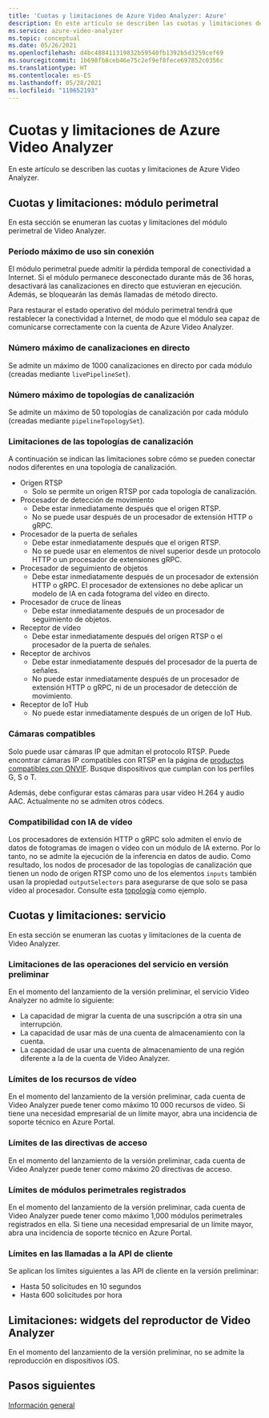 ```yaml
---
title: 'Cuotas y limitaciones de Azure Video Analyzer: Azure'
description: En este artículo se describen las cuotas y limitaciones de Azure Video Analyzer.
ms.service: azure-video-analyzer
ms.topic: conceptual
ms.date: 05/26/2021
ms.openlocfilehash: d4bc488411319832b59540fb1392b5d3259cef69
ms.sourcegitcommit: 1b698fb8ceb46e75c2ef9ef8fece697852c0356c
ms.translationtype: HT
ms.contentlocale: es-ES
ms.lasthandoff: 05/28/2021
ms.locfileid: "110652193"
---
```

# <a name="video-analyzer-quotas-and-limitations"></a>Cuotas y limitaciones de Azure Video Analyzer

En este artículo se describen las cuotas y limitaciones de Azure Video Analyzer.

## <a name="quotas-and-limitations---edge-module"></a>Cuotas y limitaciones: módulo perimetral

En esta sección se enumeran las cuotas y limitaciones del módulo perimetral de Video Analyzer.

### <a name="maximum-period-of-disconnected-use"></a>Período máximo de uso sin conexión

El módulo perimetral puede admitir la pérdida temporal de conectividad a Internet. Si el módulo permanece desconectado durante más de 36 horas, desactivará las canalizaciones en directo que estuvieran en ejecución. Además, se bloquearán las demás llamadas de método directo.

Para restaurar el estado operativo del módulo perimetral tendrá que restablecer la conectividad a Internet, de modo que el módulo sea capaz de comunicarse correctamente con la cuenta de Azure Video Analyzer.

### <a name="maximum-number-of-live-pipelines"></a>Número máximo de canalizaciones en directo

Se admite un máximo de 1000 canalizaciones en directo por cada módulo (creadas mediante `livePipelineSet`).

### <a name="maximum-number-of-pipeline-topologies"></a>Número máximo de topologías de canalización

Se admite un máximo de 50 topologías de canalización por cada módulo (creadas mediante `pipelineTopologySet`).

### <a name="limitations-on-pipeline-topologies"></a>Limitaciones de las topologías de canalización

A continuación se indican las limitaciones sobre cómo se pueden conectar nodos diferentes en una topología de canalización.

* Origen RTSP
   * Solo se permite un origen RTSP por cada topología de canalización.
* Procesador de detección de movimiento
   * Debe estar inmediatamente después que el origen RTSP.
   * No se puede usar después de un procesador de extensión HTTP o gRPC.
* Procesador de la puerta de señales
   * Debe estar inmediatamente después que el origen RTSP.
   * No se puede usar en elementos de nivel superior desde un protocolo HTTP o un procesador de extensiones gRPC.
* Procesador de seguimiento de objetos
   * Debe estar inmediatamente después de un procesador de extensión HTTP o gRPC. El procesador de extensiones no debe aplicar un modelo de IA en cada fotograma del vídeo en directo.
* Procesador de cruce de líneas
   * Debe estar inmediatamente después de un procesador de seguimiento de objetos.
* Receptor de vídeo 
   * Debe estar inmediatamente después del origen RTSP o el procesador de la puerta de señales.
* Receptor de archivos
   * Debe estar inmediatamente después del procesador de la puerta de señales.
   * No puede estar inmediatamente después de un procesador de extensión HTTP o gRPC, ni de un procesador de detección de movimiento.
* Receptor de IoT Hub
   * No puede estar inmediatamente después de un origen de IoT Hub.

### <a name="supported-cameras"></a>Cámaras compatibles
Solo puede usar cámaras IP que admitan el protocolo RTSP. Puede encontrar cámaras IP compatibles con RTSP en la página de [productos compatibles con ONVIF](https://www.onvif.org/conformant-products). Busque dispositivos que cumplan con los perfiles G, S o T.

Además, debe configurar estas cámaras para usar vídeo H.264 y audio AAC. Actualmente no se admiten otros códecs.

### <a name="support-for-video-ai"></a>Compatibilidad con IA de vídeo
Los procesadores de extensión HTTP o gRPC solo admiten el envío de datos de fotogramas de imagen o vídeo con un módulo de IA externo. Por lo tanto, no se admite la ejecución de la inferencia en datos de audio. Como resultado, los nodos de procesador de las topologías de canalización que tienen un nodo de origen RTSP como uno de los elementos `inputs` también usan la propiedad `outputSelectors` para asegurarse de que solo se pasa vídeo al procesador. Consulte esta [topología](https://github.com/Azure/video-analyzer/blob/main/pipelines/live/topologies/evr-grpcExtension-video-sink/topology.json) como ejemplo.

## <a name="quotas-and-limitations---service"></a>Cuotas y limitaciones: servicio

En esta sección se enumeran las cuotas y limitaciones de la cuenta de Video Analyzer.

### <a name="limitations-on-service-operations-at-preview"></a>Limitaciones de las operaciones del servicio en versión preliminar

En el momento del lanzamiento de la versión preliminar, el servicio Video Analyzer no admite lo siguiente:

* La capacidad de migrar la cuenta de una suscripción a otra sin una interrupción.
* La capacidad de usar más de una cuenta de almacenamiento con la cuenta.
* La capacidad de usar una cuenta de almacenamiento de una región diferente a la de la cuenta de Video Analyzer.

### <a name="limits-on-video-resources"></a>Límites de los recursos de vídeo
En el momento del lanzamiento de la versión preliminar, cada cuenta de Video Analyzer puede tener como máximo 10 000 recursos de vídeo. Si tiene una necesidad empresarial de un límite mayor, abra una incidencia de soporte técnico en Azure Portal.

### <a name="limits-on-access-policies"></a>Límites de las directivas de acceso
En el momento del lanzamiento de la versión preliminar, cada cuenta de Video Analyzer puede tener como máximo 20 directivas de acceso.

### <a name="limits-on-registered-edge-modules"></a>Límites de módulos perimetrales registrados
En el momento del lanzamiento de la versión preliminar, cada cuenta de Video Analyzer puede tener como máximo 1,000 módulos perimetrales registrados en ella. Si tiene una necesidad empresarial de un límite mayor, abra una incidencia de soporte técnico en Azure Portal.

### <a name="limits-on-client-api-calls"></a>Límites en las llamadas a la API de cliente
Se aplican los límites siguientes a las API de cliente en la versión preliminar:

* Hasta 50 solicitudes en 10 segundos
* Hasta 600 solicitudes por hora

## <a name="limitations---video-analyzer-player-widgets"></a>Limitaciones: widgets del reproductor de Video Analyzer

En el momento del lanzamiento de la versión preliminar, no se admite la reproducción en dispositivos iOS.

## <a name="next-steps"></a>Pasos siguientes

[Información general](overview.md)
